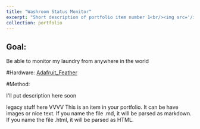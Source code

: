 ```yaml
---
title: "Washroom Status Monitor"
excerpt: "Short description of portfolio item number 1<br/><img src='/images/500x300.png'>"
collection: portfolio
---
```


## Goal: 
Be able to monitor my laundry from anywhere in the world

#Hardware:
[Adafruit_Feather](https://www.adafruit.com/)

#Method:

I'll put description here soon


legacy stuff here VVVV
This is an item in your portfolio. It can be have images or nice text. If you name the file .md, it will be parsed as markdown. If you name the file .html, it will be parsed as HTML. 
